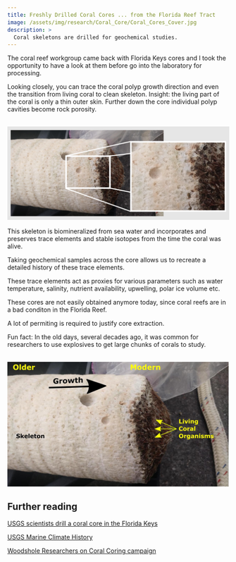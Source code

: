 ```yaml
---
title: Freshly Drilled Coral Cores ... from the Florida Reef Tract
image: /assets/img/research/Coral_Core/Coral_Cores_Cover.jpg
description: >
  Coral skeletons are drilled for geochemical studies.
---
```


The coral reef workgroup came back with Florida Keys cores and I took the opportunity to have a look at them before go into the laboratory for processing.

Looking closely, you can trace the coral polyp growth direction and even the transition from living coral to clean skeleton. Insight: the living part of the coral is only a thin outer skin. Further down the core individual polyp cavities become rock porosity.

<br><img src="/assets/img/research/Coral_Core/Coral_Zoom.png" alt="Coral Zoom">

This skeleton is biomineralized from sea water and incorporates and preserves trace elements and stable isotopes from the time the coral was alive.

Taking geochemical samples across the core allows us to recreate a detailed history of these trace elements.

These trace elements act as proxies for various parameters such as water temperature, salinity, nutrient availability, upwelling, polar ice volume etc.

These cores are not easily obtained anymore today, since coral reefs are in a bad conditon in the Florida Reef.

A lot of permiting is required to justify core extraction.

Fun fact: In the old days, several decades ago, it was common for researchers to use explosives to get large chunks of corals to study.

<br><img src="/assets/img/research/Coral_Core/coraldiagram.jpg" alt="Coral Diagram">

## Further reading

<a href="https://www.usgs.gov/media/images/usgs-scientists-drill-a-coral-core-florida-keys" target="_blank">USGS scientists drill a coral core in the Florida Keys</a>


<a href="https://www.usgs.gov/natural-hazards/coastal-marine-hazards-and-resources/science/marine-climate-history?qt-science_center_objects=0#qt-science_center_objects" target="_blank">USGS Marine Climate History</a>


<a href="https://www.whoi.edu/oceanus/feature/coral-coring/" target="_blank">Woodshole Researchers on Coral Coring campaign</a>